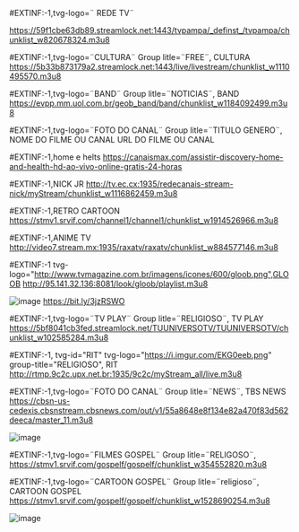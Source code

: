 #EXTINF:-1,tvg-logo=¨ REDE TV¨

https://59f1cbe63db89.streamlock.net:1443/tvpampa/_definst_/tvpampa/chunklist_w820678324.m3u8


#EXTINF:-1,tvg-logo=¨CULTURA¨
Group litle=¨FREE¨,
CULTURA
https://5b33b873179a2.streamlock.net:1443/live/livestream/chunklist_w1110495570.m3u8


#EXTINF:-1,tvg-logo=¨BAND¨
Group litle=¨NOTICIAS¨,
BAND
https://evpp.mm.uol.com.br/geob_band/band/chunklist_w1184092499.m3u8

#EXTINF:-1,tvg-logo=¨FOTO DO CANAL¨
Group litle=¨TITULO GENERO¨,
NOME DO FILME OU CANAL
URL DO FILME OU CANAL

#EXTINF:-1,home e helts https://canaismax.com/assistir-discovery-home-and-health-hd-ao-vivo-online-gratis-24-horas

#EXTINF:-1,NICK JR http://tv.ec.cx:1935/redecanais-stream-nick/myStream/chunklist_w1116862459.m3u8

#EXTINF:-1,RETRO CARTOON https://stmv1.srvif.com/channel1/channel1/chunklist_w1914526966.m3u8























#EXTINF:-1,ANIME TV http://video7.stream.mx:1935/raxatv/raxatv/chunklist_w884577146.m3u8

#EXTINF:-1 tvg-logo="http://www.tvmagazine.com.br/imagens/icones/600/gloob.png",GLOOB http://95.141.32.136:8081/look/gloob/playlist.m3u8


![image](https://user-images.githubusercontent.com/93035988/138750162-9f880347-7115-4445-8b9f-de398a660709.png)
https://bit.ly/3jzRSWO

#EXTINF:-1,tvg-logo=¨TV PLAY¨
Group litle=¨RELIGIOSO¨,
TV PLAY
https://5bf8041cb3fed.streamlock.net/TUUNIVERSOTV/TUUNIVERSOTV/chunklist_w102585284.m3u8

#EXTINF:-1, tvg-id="RIT" tvg-logo="https://i.imgur.com/EKG0eeb.png" group-title="RELIGIOSO", RIT
http://rtmp.9c2c.upx.net.br:1935/9c2c/myStream_all/live.m3u8



#EXTINF:-1,tvg-logo=¨FOTO DO CANAL¨
Group litle=¨NEWS¨,
TBS NEWS
https://cbsn-us-cedexis.cbsnstream.cbsnews.com/out/v1/55a8648e8f134e82a470f83d562deeca/master_11.m3u8

![image](https://user-images.githubusercontent.com/93035988/138754003-73558dcb-c474-464c-a6ad-e251da27f7cb.png)

#EXTINF:-1,tvg-logo=¨FILMES GOSPEL¨
Group litle=¨RELIGOSO¨,
https://stmv1.srvif.com/gospelf/gospelf/chunklist_w354552820.m3u8




#EXTINF:-1,tvg-logo=¨CARTOON GOSPEL¨
Group litle=¨religioso¨,
CARTOON GOSPEL
https://stmv1.srvif.com/gospelf/gospelf/chunklist_w1528690254.m3u8

![image](https://user-images.githubusercontent.com/93035988/138754394-1f62b768-481a-48b5-a29b-397cd1e576c6.png)
